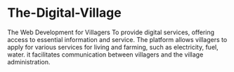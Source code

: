 # The-Digital-Village
The Web Development for Villagers To provide digital services, offering access to essential information and service. The platform allows villagers to apply for various services for living and farming, such as electricity, fuel, water. it facilitates communication between villagers and the village administration.
